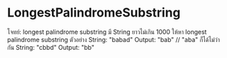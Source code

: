 # LongestPalindromeSubstring
โจทย์: longest palindrome substring มี String ยาวไม่เกิน 1000 ให้หา longest palindrome substring ตัวอย่าง String: "babad" Output: "bab" // "aba" ก็ได้ไม่ว่ากัน String: "cbbd" Output: "bb"
